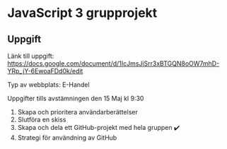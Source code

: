# JavaScript 3 grupprojekt



## Uppgift
Länk till uppgift: https://docs.google.com/document/d/1IcJmsJiSrr3xBTGQN8oOW7mhD-YRp_jY-6EwoaFDd0k/edit

Typ av webbplats: E-Handel

Uppgifter tills avstämningen den 15 Maj kl 9:30

1. Skapa och prioritera användarberättelser
2. Slutföra en skiss
3. Skapa och dela ett GitHub-projekt med hela gruppen :heavy_check_mark:
4. Strategi för användning av GitHub
